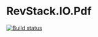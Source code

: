 # RevStack.IO.Pdf

[![Build status](https://ci.appveyor.com/api/projects/status/3ccc4o60x9jio9xn?svg=true)](https://ci.appveyor.com/project/tachyon1337/io-pdf)